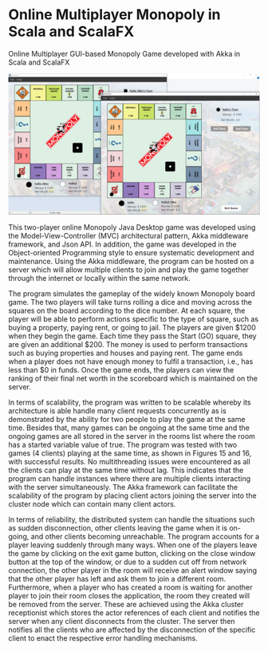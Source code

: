 # Online Multiplayer Monopoly in Scala and ScalaFX
Online Multiplayer GUI-based Monopoly Game developed with Akka in Scala and ScalaFX

![alt text](https://github.com/mintchococookies/multiplayer-monopoly/blob/main/monopoly-capture.png)

This two-player online Monopoly Java Desktop game was developed using the Model-View-Controller (MVC) architectural pattern, Akka middleware framework, and Json API. In addition, the game was developed in the Object-oriented Programming style to ensure systematic development and maintenance. Using the Akka middleware, the program can be hosted on a server which will allow multiple clients to join and play the game together through the internet or locally within the same network. 

The program simulates the gameplay of the widely known Monopoly board game. The two players will take turns rolling a dice and moving across the squares on the board according to the dice number. At each square, the player will be able to perform actions specific to the type of square, such as buying a property, paying rent, or going to jail. The players are given $1200 when they begin the game. Each time they pass the Start (GO) square, they are given an additional $200. The money is used to perform transactions such as buying properties and houses and paying rent. The game ends when a player does not have enough money to fulfil a transaction, i.e., has less than $0 in funds. Once the game ends, the players can view the ranking of their final net worth in the scoreboard which is maintained on the server.

In terms of scalability, the program was written to be scalable whereby its architecture is able handle many client requests concurrently as is demonstrated by the ability for two people to play the game at the same time. Besides that, many games can be ongoing at the same time and the ongoing games are all stored in the server in the rooms list where the room has a started variable value of true. The program was tested with two games (4 clients) playing at the same time, as shown in Figures 15 and 16, with successful results. No multithreading issues were encountered as all the clients can play at the same time without lag. This indicates that the program can handle instances where there are multiple clients interacting with the server simultaneously. The Akka framework can facilitate the scalability of the program by placing client actors joining the server into the cluster node which can contain many client actors.

In terms of reliability, the distributed system can handle the situations such as sudden disconnection, other clients leaving the game when it is on-going, and other clients becoming unreachable. The program accounts for a player leaving suddenly through many ways. When one of the players leave the game by clicking on the exit game button, clicking on the close window button at the top of the window, or due to a sudden cut off from network connection, the other player in the room will receive an alert window saying that the other player has left and ask them to join a different room. Furthermore, when a player who has created a room is waiting for another player to join their room closes the application, the room they created will be removed from the server. These are achieved using the Akka cluster receptionist which stores the actor references of each client and notifies the server when any client disconnects from the cluster. The server then notifies all the clients who are affected by the disconnection of the specific client to enact the respective error handling mechanisms.
